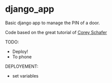 # django_app

Basic django app to manage the PIN of a door.

Code based on the great tutorial of [Corey Schafer](https://www.youtube.com/watch?v=1PkNiYlkkjo&list=PL-osiE80TeTtoQCKZ03TU5fNfx2UY6U4p&index=4)

TODO:

- Deploy!
- To phone

DEPLOYEMENT:

- set variables
